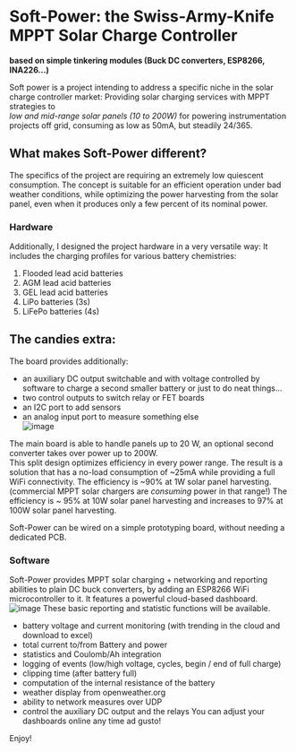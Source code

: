 # Soft-Power: the Swiss-Army-Knife MPPT Solar Charge Controller 
__based on simple tinkering modules (Buck DC converters, ESP8266, INA226...)__

Soft power is a project intending to address a specific niche in the solar charge controller market: Providing solar charging services with MPPT strategies to  
_low and mid-range solar panels (10 to 200W)_ for powering instrumentation projects off grid, consuming as low as 50mA, but steadily 24/365. 

## What makes Soft-Power different?
The specifics of the project are requiring an extremely low quiescent consumption. The concept is suitable for an efficient operation under bad weather conditions, while optimizing the power harvesting from the solar panel, even when it produces only a few percent of its nominal power.

### Hardware
Additionally, I designed the project hardware in a very versatile way:
It includes the charging profiles for various battery chemistries:

1. Flooded lead acid batteries
2. AGM lead acid batteries
3. GEL lead acid batteries
4. LiPo batteries (3s)
5. LiFePo batteries (4s)

## The candies extra:
The board provides additionally:  
- an auxiliary DC output switchable and with voltage controlled by software to charge a second smaller battery or just to do neat things...
- two control outputs to switch relay or FET boards 
- an I2C port to add sensors
- an analog input port to measure something else  
![image](https://user-images.githubusercontent.com/14197155/105948031-88a13c00-606a-11eb-92d5-1ef73b2c2c20.png)

The main board is able to handle panels up to 20 W, an optional second converter takes over power up to 200W.  
This split design optimizes efficiency in every power range.
The result is a solution that has a no-load consumption of ~25mA while providing a full WiFi connectivity.
The efficiency is ~90% at 1W solar panel harvesting. (commercial MPPT solar chargers are _consuming_ power in that range!)
The efficiency is ~ 95% at 10W solar panel harvesting and increases to 97% at 100W solar panel harvesting.

Soft-Power can be wired on a simple prototyping board, without needing a dedicated PCB.

### Software
Soft-Power provides MPPT solar charging + networking and reporting abilities to plain DC buck converters, by adding an ESP8266 WiFi microcontroller to it.
It features a powerful cloud-based dashboard.
![image](https://user-images.githubusercontent.com/14197155/100760181-c595dd00-33f1-11eb-87bc-8ccab89986ff.png)
These basic reporting and statistic functions will be available.
- battery voltage and current monitoring (with trending in the cloud and download to excel)
- total current to/from Battery and power
- statistics and Coulomb/Ah integration
- logging of events (low/high voltage, cycles, begin / end of full charge)
- clipping time (after battery full)
- computation of the internal resistance of the battery
- weather display from openweather.org
- ability to network measures over UDP 
- control the auxiliary DC output and the relays 
You can adjust your dashboards online any time ad gusto!


Enjoy!

